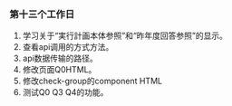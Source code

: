 ### 第十三个工作日
1. 学习关于“実行計画本体参照”和“昨年度回答参照”的显示。
2. 查看api调用的方式方法。
3. api数据传输的路径。
4. 修改页面Q0HTML。
5. 修改check-group的component HTML
6. 测试Q0 Q3 Q4的功能。